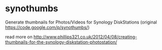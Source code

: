 # synothumbs

Generate thumbnails for Photos/Videos for Synology DiskStations (original https://code.google.com/p/synothumbs/)

read more on http://www.phillips321.co.uk/2012/04/08/creating-thumbnails-for-the-synology-diskstation-photostation/
